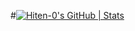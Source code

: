 #[![Hiten-0's GitHub | Stats](https://stats.quine.sh/Hiten-0/github?theme=dark)](https://quine.sh?utm_source=widgets&utm_campaign=Hiten-0)
